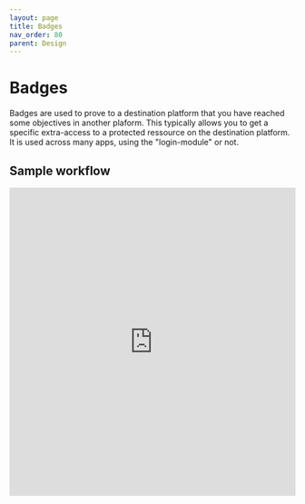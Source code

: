```yaml
---
layout: page
title: Badges
nav_order: 80
parent: Design
---
```


# Badges

Badges are used to prove to a destination platform that you have reached some objectives in another plaform. This typically allows you to get a specific extra-access to a protected ressource on the destination platform. It is used across many apps, using the "login-module" or not.

## Sample workflow

<iframe frameborder="0" style="width:100%;height:543px;" src="https://www.draw.io/?lightbox=1&highlight=0000ff&edit=_blank&layers=1&nav=1&title=Badges%20workflow#Uhttps%3A%2F%2Fdrive.google.com%2Fa%2Fsmad.be%2Fuc%3Fid%3D1GhHqWZ2Fd5fHEjJ-hhpKLwYCXOQv27PC%26export%3Ddownload"></iframe>
